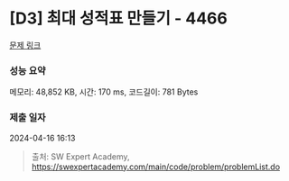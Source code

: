 # [D3] 최대 성적표 만들기 - 4466 

[문제 링크](https://swexpertacademy.com/main/code/problem/problemDetail.do?contestProbId=AWOUfCJ6qVMDFAWg) 

### 성능 요약

메모리: 48,852 KB, 시간: 170 ms, 코드길이: 781 Bytes

### 제출 일자

2024-04-16 16:13



> 출처: SW Expert Academy, https://swexpertacademy.com/main/code/problem/problemList.do